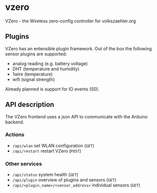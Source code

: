 # vzero
VZero - the Wireless zero-config controller for volkszaehler.org

## Plugins

VZero has an entensible plugin framework. Out of the box the following sensor plugins are supported:

  - analog reading (e.g. battery voltage)
  - DHT (temperature and humidity)
  - 1wire (temperature)
  - wifi (signal strength)

Already planned is support for IO events (S0).

## API description

The VZero frontend uses a json API to communicate with the Arduino backend.

### Actions

  - `/api/wlan` set WLAN configuration (`GET`)
  - `/api/restart` restart VZero (`POST`)

### Other services

  - `/api/status` system health (`GET`)
  - `/api/plugin` overview of plugins and sensors (`GET`)
  - `/api/<plugin_name>/<sensor_address>` individual sensors (`GET`)

